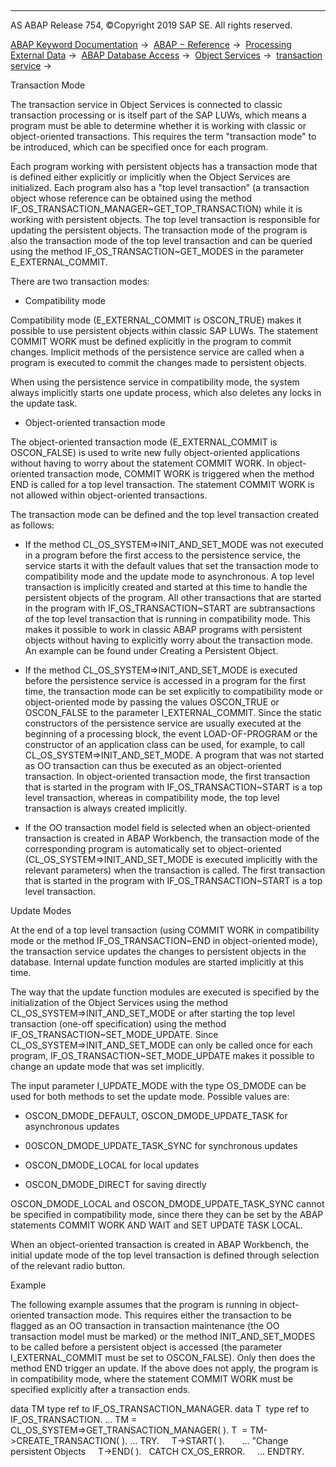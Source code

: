   

* * *

AS ABAP Release 754, ©Copyright 2019 SAP SE. All rights reserved.

[ABAP Keyword Documentation](javascript:call_link\('abenabap.htm'\)) →  [ABAP − Reference](javascript:call_link\('abenabap_reference.htm'\)) →  [Processing External Data](javascript:call_link\('abenabap_language_external_data.htm'\)) →  [ABAP Database Access](javascript:call_link\('abenabap_sql.htm'\)) →  [Object Services](javascript:call_link\('abenabap_object_services.htm'\)) →  [transaction service](javascript:call_link\('abenabap_object_services_transact.htm'\)) → 

Transaction Mode

The transaction service in Object Services is connected to classic transaction processing or is itself part of the SAP LUWs, which means a program must be able to determine whether it is working with classic or object-oriented transactions. This requires the term "transaction mode" to be introduced, which can be specified once for each program.

Each program working with persistent objects has a transaction mode that is defined either explicitly or implicitly when the Object Services are initialized. Each program also has a "top level transaction" (a transaction object whose reference can be obtained using the method IF\_OS\_TRANSACTION\_MANAGER~GET\_TOP\_TRANSACTION) while it is working with persistent objects. The top level transaction is responsible for updating the persistent objects. The transaction mode of the program is also the transaction mode of the top level transaction and can be queried using the method IF\_OS\_TRANSACTION~GET\_MODES in the parameter E\_EXTERNAL\_COMMIT.

There are two transaction modes:

-   Compatibility mode

Compatibility mode (E\_EXTERNAL\_COMMIT is OSCON\_TRUE) makes it possible to use persistent objects within classic SAP LUWs. The statement COMMIT WORK must be defined explicitly in the program to commit changes. Implicit methods of the persistence service are called when a program is executed to commit the changes made to persistent objects.

When using the persistence service in compatibility mode, the system always implicitly starts one update process, which also deletes any locks in the update task.

-   Object-oriented transaction mode

The object-oriented transaction mode (E\_EXTERNAL\_COMMIT is OSCON\_FALSE) is used to write new fully object-oriented applications without having to worry about the statement COMMIT WORK. In object-oriented transaction mode, COMMIT WORK is triggered when the method END is called for a top level transaction. The statement COMMIT WORK is not allowed within object-oriented transactions.

The transaction mode can be defined and the top level transaction created as follows:

-   If the method CL\_OS\_SYSTEM=>INIT\_AND\_SET\_MODE was not executed in a program before the first access to the persistence service, the service starts it with the default values that set the transaction mode to compatibility mode and the update mode to asynchronous. A top level transaction is implicitly created and started at this time to handle the persistent objects of the program. All other transactions that are started in the program with IF\_OS\_TRANSACTION~START are subtransactions of the top level transaction that is running in compatibility mode. This makes it possible to work in classic ABAP programs with persistent objects without having to explicitly worry about the transaction mode. An example can be found under Creating a Persistent Object.

-   If the method CL\_OS\_SYSTEM=>INIT\_AND\_SET\_MODE is executed before the persistence service is accessed in a program for the first time, the transaction mode can be set explicitly to compatibility mode or object-oriented mode by passing the values OSCON\_TRUE or OSCON\_FALSE to the parameter I\_EXTERNAL\_COMMIT. Since the static constructors of the persistence service are usually executed at the beginning of a processing block, the event LOAD-OF-PROGRAM or the constructor of an application class can be used, for example, to call CL\_OS\_SYSTEM=>INIT\_AND\_SET\_MODE. A program that was not started as OO transaction can thus be executed as an object-oriented transaction. In object-oriented transaction mode, the first transaction that is started in the program with IF\_OS\_TRANSACTION~START is a top level transaction, whereas in compatibility mode, the top level transaction is always created implicitly.

-   If the OO transaction model field is selected when an object-oriented transaction is created in ABAP Workbench, the transaction mode of the corresponding program is automatically set to object-oriented (CL\_OS\_SYSTEM=>INIT\_AND\_SET\_MODE is executed implicitly with the relevant parameters) when the transaction is called. The first transaction that is started in the program with IF\_OS\_TRANSACTION~START is a top level transaction.

Update Modes

At the end of a top level transaction (using COMMIT WORK in compatibility mode or the method IF\_OS\_TRANSACTION~END in object-oriented mode), the transaction service updates the changes to persistent objects in the database. Internal update function modules are started implicitly at this time.

The way that the update function modules are executed is specified by the initialization of the Object Services using the method CL\_OS\_SYSTEM=>INIT\_AND\_SET\_MODE or after starting the top level transaction (one-off specification) using the method IF\_OS\_TRANSACTION~SET\_MODE\_UPDATE. Since CL\_OS\_SYSTEM=>INIT\_AND\_SET\_MODE can only be called once for each program, IF\_OS\_TRANSACTION~SET\_MODE\_UPDATE makes it possible to change an update mode that was set implicitly.

The input parameter I\_UPDATE\_MODE with the type OS\_DMODE can be used for both methods to set the update mode. Possible values are:

-   OSCON\_DMODE\_DEFAULT, OSCON\_DMODE\_UPDATE\_TASK for asynchronous updates

-   0OSCON\_DMODE\_UPDATE\_TASK\_SYNC for synchronous updates

-   OSCON\_DMODE\_LOCAL for local updates

-   OSCON\_DMODE\_DIRECT for saving directly

OSCON\_DMODE\_LOCAL and OSCON\_DMODE\_UPDATE\_TASK\_SYNC cannot be specified in compatibility mode, since there they can be set by the ABAP statements COMMIT WORK AND WAIT and SET UPDATE TASK LOCAL.

When an object-oriented transaction is created in ABAP Workbench, the initial update mode of the top level transaction is defined through selection of the relevant radio button.

Example

The following example assumes that the program is running in object-oriented transaction mode. This requires either the transaction to be flagged as an OO transaction in transaction maintenance (the OO transaction model must be marked) or the method INIT\_AND\_SET\_MODES to be called before a persistent object is accessed (the parameter I\_EXTERNAL\_COMMIT must be set to OSCON\_FALSE). Only then does the method END trigger an update. If the above does not apply, the program is in compatibility mode, where the statement COMMIT WORK must be specified explicitly after a transaction ends.

data TM type ref to IF\_OS\_TRANSACTION\_MANAGER.
data T  type ref to IF\_OS\_TRANSACTION.
...
TM = CL\_OS\_SYSTEM=>GET\_TRANSACTION\_MANAGER( ).
T  = TM->CREATE\_TRANSACTION( ).
...
TRY.
    T->START( ).
      ... "Change persistent Objects
    T->END( ).
  CATCH CX\_OS\_ERROR.
    ...
ENDTRY.